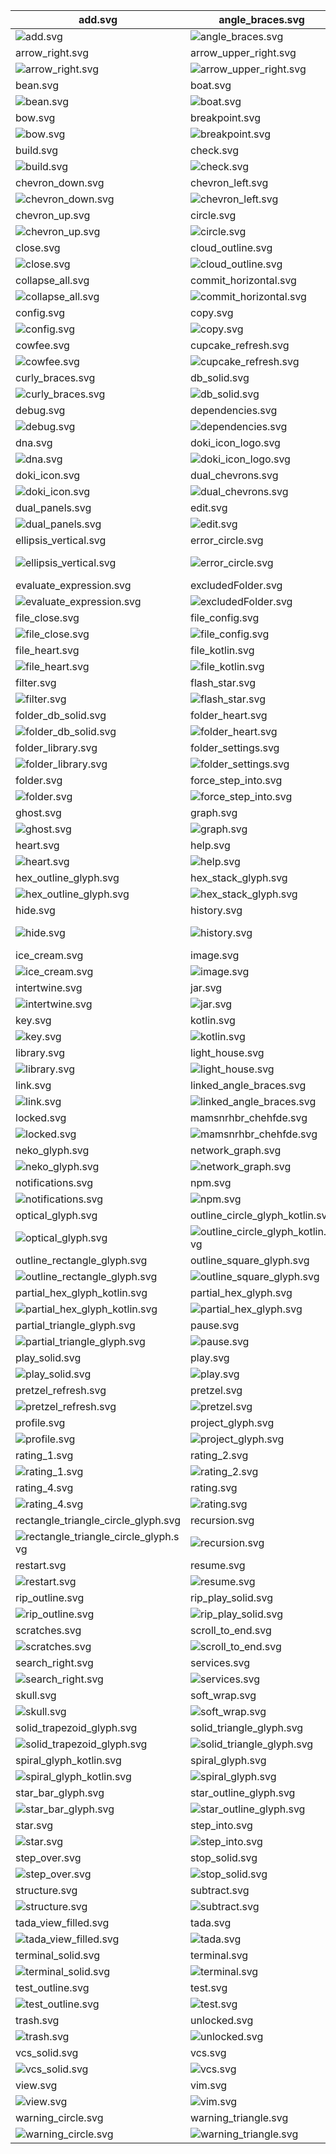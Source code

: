 | add.svg                                                                                      | angle_braces.svg                                                                    | arrow_bottom_left.svg                                                              |
| -------------------------------------------------------------------------------------------- | ----------------------------------------------------------------------------------- | ---------------------------------------------------------------------------------- |
| ![add.svg](./icons/exported/add.svg)                                                         | ![angle_braces.svg](./icons/exported/angle_braces.svg)                              | ![arrow_bottom_left.svg](./icons/exported/arrow_bottom_left.svg)                   |
| arrow_right.svg                                                                              | arrow_upper_right.svg                                                               | avatar.svg                                                                         |
| ![arrow_right.svg](./icons/exported/arrow_right.svg)                                         | ![arrow_upper_right.svg](./icons/exported/arrow_upper_right.svg)                    | ![avatar.svg](./icons/exported/avatar.svg)                                         |
| bean.svg                                                                                     | boat.svg                                                                            | bookmark.svg                                                                       |
| ![bean.svg](./icons/exported/bean.svg)                                                       | ![boat.svg](./icons/exported/boat.svg)                                              | ![bookmark.svg](./icons/exported/bookmark.svg)                                     |
| bow.svg                                                                                      | breakpoint.svg                                                                      | build_close.svg                                                                    |
| ![bow.svg](./icons/exported/bow.svg)                                                         | ![breakpoint.svg](./icons/exported/breakpoint.svg)                                  | ![build_close.svg](./icons/oneOffs/build_close.svg)                                |
| build.svg                                                                                    | check.svg                                                                           | cherry.svg                                                                         |
| ![build.svg](./icons/exported/build.svg)                                                     | ![check.svg](./icons/exported/check.svg)                                            | ![cherry.svg](./icons/exported/cherry.svg)                                         |
| chevron_down.svg                                                                             | chevron_left.svg                                                                    | chevron_right.svg                                                                  |
| ![chevron_down.svg](./icons/exported/chevron_down.svg)                                       | ![chevron_left.svg](./icons/exported/chevron_left.svg)                              | ![chevron_right.svg](./icons/exported/chevron_right.svg)                           |
| chevron_up.svg                                                                               | circle.svg                                                                          | clear_text.svg                                                                     |
| ![chevron_up.svg](./icons/exported/chevron_up.svg)                                           | ![circle.svg](./icons/exported/circle.svg)                                          | ![clear_text.svg](./icons/exported/clear_text.svg)                                 |
| close.svg                                                                                    | cloud_outline.svg                                                                   | cloud.svg                                                                          |
| ![close.svg](./icons/exported/close.svg)                                                     | ![cloud_outline.svg](./icons/exported/cloud_outline.svg)                            | ![cloud.svg](./icons/exported/cloud.svg)                                           |
| collapse_all.svg                                                                             | commit_horizontal.svg                                                               | commit_vertical.svg                                                                |
| ![collapse_all.svg](./icons/exported/collapse_all.svg)                                       | ![commit_horizontal.svg](./icons/exported/commit_horizontal.svg)                    | ![commit_vertical.svg](./icons/exported/commit_vertical.svg)                       |
| config.svg                                                                                   | copy.svg                                                                            | coverage.svg                                                                       |
| ![config.svg](./icons/exported/config.svg)                                                   | ![copy.svg](./icons/exported/copy.svg)                                              | ![coverage.svg](./icons/exported/coverage.svg)                                     |
| cowfee.svg                                                                                   | cupcake_refresh.svg                                                                 | cupcake.svg                                                                        |
| ![cowfee.svg](./icons/exported/cowfee.svg)                                                   | ![cupcake_refresh.svg](./icons/oneOffs/cupcake_refresh.svg)                         | ![cupcake.svg](./icons/exported/cupcake.svg)                                       |
| curly_braces.svg                                                                             | db_solid.svg                                                                        | db.svg                                                                             |
| ![curly_braces.svg](./icons/exported/curly_braces.svg)                                       | ![db_solid.svg](./icons/exported/db_solid.svg)                                      | ![db.svg](./icons/exported/db.svg)                                                 |
| debug.svg                                                                                    | dependencies.svg                                                                    | disabled_breakpoint.svg                                                            |
| ![debug.svg](./icons/exported/debug.svg)                                                     | ![dependencies.svg](./icons/exported/dependencies.svg)                              | ![disabled_breakpoint.svg](./icons/exported/disabled_breakpoint.svg)               |
| dna.svg                                                                                      | doki_icon_logo.svg                                                                  | doki_icon_settings.svg                                                             |
| ![dna.svg](./icons/exported/dna.svg)                                                         | ![doki_icon_logo.svg](./icons/exported/doki_icon_logo.svg)                          | ![doki_icon_settings.svg](./icons/oneOffs/doki_icon_settings.svg)                  |
| doki_icon.svg                                                                                | dual_chevrons.svg                                                                   | dual_panels_refresh.svg                                                            |
| ![doki_icon.svg](./icons/exported/doki_icon.svg)                                             | ![dual_chevrons.svg](./icons/exported/dual_chevrons.svg)                            | ![dual_panels_refresh.svg](./icons/oneOffs/dual_panels_refresh.svg)                |
| dual_panels.svg                                                                              | edit.svg                                                                            | ellipsis_horizontal.svg                                                            |
| ![dual_panels.svg](./icons/exported/dual_panels.svg)                                         | ![edit.svg](./icons/exported/edit.svg)                                              | ![ellipsis_horizontal.svg](./icons/exported/ellipsis_horizontal.svg)               |
| ellipsis_vertical.svg                                                                        | error_circle.svg                                                                    | evaluate_expression_kotlin.svg                                                     |
| ![ellipsis_vertical.svg](./icons/exported/ellipsis_vertical.svg)                             | ![error_circle.svg](./icons/exported/error_circle.svg)                              | ![evaluate_expression_kotlin.svg](./icons/oneOffs/evaluate_expression_kotlin.svg)  |
| evaluate_expression.svg                                                                      | excludedFolder.svg                                                                  | expand_all.svg                                                                     |
| ![evaluate_expression.svg](./icons/exported/evaluate_expression.svg)                         | ![excludedFolder.svg](./icons/oneOffs/excludedFolder.svg)                           | ![expand_all.svg](./icons/exported/expand_all.svg)                                 |
| file_close.svg                                                                               | file_config.svg                                                                     | file_edit.svg                                                                      |
| ![file_close.svg](./icons/oneOffs/file_close.svg)                                            | ![file_config.svg](./icons/oneOffs/file_config.svg)                                 | ![file_edit.svg](./icons/oneOffs/file_edit.svg)                                    |
| file_heart.svg                                                                               | file_kotlin.svg                                                                     | file.svg                                                                           |
| ![file_heart.svg](./icons/oneOffs/file_heart.svg)                                            | ![file_kotlin.svg](./icons/oneOffs/file_kotlin.svg)                                 | ![file.svg](./icons/exported/file.svg)                                             |
| filter.svg                                                                                   | flash_star.svg                                                                      | folder_cowfee.svg                                                                  |
| ![filter.svg](./icons/exported/filter.svg)                                                   | ![flash_star.svg](./icons/exported/flash_star.svg)                                  | ![folder_cowfee.svg](./icons/oneOffs/folder_cowfee.svg)                            |
| folder_db_solid.svg                                                                          | folder_heart.svg                                                                    | folder_hex_stack_glyph.svg                                                         |
| ![folder_db_solid.svg](./icons/oneOffs/folder_db_solid.svg)                                  | ![folder_heart.svg](./icons/oneOffs/folder_heart.svg)                               | ![folder_hex_stack_glyph.svg](./icons/oneOffs/folder_hex_stack_glyph.svg)          |
| folder_library.svg                                                                           | folder_settings.svg                                                                 | folder_test.svg                                                                    |
| ![folder_library.svg](./icons/oneOffs/folder_library.svg)                                    | ![folder_settings.svg](./icons/oneOffs/folder_settings.svg)                         | ![folder_test.svg](./icons/oneOffs/folder_test.svg)                                |
| folder.svg                                                                                   | force_step_into.svg                                                                 | game_kun.svg                                                                       |
| ![folder.svg](./icons/exported/folder.svg)                                                   | ![force_step_into.svg](./icons/exported/force_step_into.svg)                        | ![game_kun.svg](./icons/exported/game_kun.svg)                                     |
| ghost.svg                                                                                    | graph.svg                                                                           | group.svg                                                                          |
| ![ghost.svg](./icons/exported/ghost.svg)                                                     | ![graph.svg](./icons/exported/graph.svg)                                            | ![group.svg](./icons/exported/group.svg)                                           |
| heart.svg                                                                                    | help.svg                                                                            | hex_glyph_duex.svg                                                                 |
| ![heart.svg](./icons/exported/heart.svg)                                                     | ![help.svg](./icons/exported/help.svg)                                              | ![hex_glyph_duex.svg](./icons/exported/hex_glyph_duex.svg)                         |
| hex_outline_glyph.svg                                                                        | hex_stack_glyph.svg                                                                 | hidden_toolbar.svg                                                                 |
| ![hex_outline_glyph.svg](./icons/exported/hex_outline_glyph.svg)                             | ![hex_stack_glyph.svg](./icons/exported/hex_stack_glyph.svg)                        | ![hidden_toolbar.svg](./icons/exported/hidden_toolbar.svg)                         |
| hide.svg                                                                                     | history.svg                                                                         | hollow_square_circle_glyph.svg                                                     |
| ![hide.svg](./icons/exported/hide.svg)                                                       | ![history.svg](./icons/exported/history.svg)                                        | ![hollow_square_circle_glyph.svg](./icons/exported/hollow_square_circle_glyph.svg) |
| ice_cream.svg                                                                                | image.svg                                                                           | info_circle.svg                                                                    |
| ![ice_cream.svg](./icons/exported/ice_cream.svg)                                             | ![image.svg](./icons/exported/image.svg)                                            | ![info_circle.svg](./icons/exported/info_circle.svg)                               |
| intertwine.svg                                                                               | jar.svg                                                                             | jest.svg                                                                           |
| ![intertwine.svg](./icons/exported/intertwine.svg)                                           | ![jar.svg](./icons/exported/jar.svg)                                                | ![jest.svg](./icons/exported/jest.svg)                                             |
| key.svg                                                                                      | kotlin.svg                                                                          | layout.svg                                                                         |
| ![key.svg](./icons/exported/key.svg)                                                         | ![kotlin.svg](./icons/exported/kotlin.svg)                                          | ![layout.svg](./icons/exported/layout.svg)                                         |
| library.svg                                                                                  | light_house.svg                                                                     | lightning_bolt.svg                                                                 |
| ![library.svg](./icons/exported/library.svg)                                                 | ![light_house.svg](./icons/exported/light_house.svg)                                | ![lightning_bolt.svg](./icons/exported/lightning_bolt.svg)                         |
| link.svg                                                                                     | linked_angle_braces.svg                                                             | locate.svg                                                                         |
| ![link.svg](./icons/exported/link.svg)                                                       | ![linked_angle_braces.svg](./icons/exported/linked_angle_braces.svg)                | ![locate.svg](./icons/exported/locate.svg)                                         |
| locked.svg                                                                                   | mamsnrhbr_chehfde.svg                                                               | neko_glyph_kotlin.svg                                                              |
| ![locked.svg](./icons/exported/locked.svg)                                                   | ![mamsnrhbr_chehfde.svg](./icons/exported/mamsnrhbr_chehfde.svg)                    | ![neko_glyph_kotlin.svg](./icons/oneOffs/neko_glyph_kotlin.svg)                    |
| neko_glyph.svg                                                                               | network_graph.svg                                                                   | notifications_heart.svg                                                            |
| ![neko_glyph.svg](./icons/exported/neko_glyph.svg)                                           | ![network_graph.svg](./icons/exported/network_graph.svg)                            | ![notifications_heart.svg](./icons/oneOffs/notifications_heart.svg)                |
| notifications.svg                                                                            | npm.svg                                                                             | open.svg                                                                           |
| ![notifications.svg](./icons/exported/notifications.svg)                                     | ![npm.svg](./icons/exported/npm.svg)                                                | ![open.svg](./icons/exported/open.svg)                                             |
| optical_glyph.svg                                                                            | outline_circle_glyph_kotlin.svg                                                     | outline_circle_glyph.svg                                                           |
| ![optical_glyph.svg](./icons/exported/optical_glyph.svg)                                     | ![outline_circle_glyph_kotlin.svg](./icons/oneOffs/outline_circle_glyph_kotlin.svg) | ![outline_circle_glyph.svg](./icons/exported/outline_circle_glyph.svg)             |
| outline_rectangle_glyph.svg                                                                  | outline_square_glyph.svg                                                            | package.svg                                                                        |
| ![outline_rectangle_glyph.svg](./icons/exported/outline_rectangle_glyph.svg)                 | ![outline_square_glyph.svg](./icons/exported/outline_square_glyph.svg)              | ![package.svg](./icons/oneOffs/package.svg)                                        |
| partial_hex_glyph_kotlin.svg                                                                 | partial_hex_glyph.svg                                                               | partial_ring_glyph.svg                                                             |
| ![partial_hex_glyph_kotlin.svg](./icons/oneOffs/partial_hex_glyph_kotlin.svg)                | ![partial_hex_glyph.svg](./icons/exported/partial_hex_glyph.svg)                    | ![partial_ring_glyph.svg](./icons/exported/partial_ring_glyph.svg)                 |
| partial_triangle_glyph.svg                                                                   | pause.svg                                                                           | pin.svg                                                                            |
| ![partial_triangle_glyph.svg](./icons/exported/partial_triangle_glyph.svg)                   | ![pause.svg](./icons/exported/pause.svg)                                            | ![pin.svg](./icons/exported/pin.svg)                                               |
| play_solid.svg                                                                               | play.svg                                                                            | plugin.svg                                                                         |
| ![play_solid.svg](./icons/exported/play_solid.svg)                                           | ![play.svg](./icons/exported/play.svg)                                              | ![plugin.svg](./icons/exported/plugin.svg)                                         |
| pretzel_refresh.svg                                                                          | pretzel.svg                                                                         | printer.svg                                                                        |
| ![pretzel_refresh.svg](./icons/oneOffs/pretzel_refresh.svg)                                  | ![pretzel.svg](./icons/exported/pretzel.svg)                                        | ![printer.svg](./icons/exported/printer.svg)                                       |
| profile.svg                                                                                  | project_glyph.svg                                                                   | pull_request.svg                                                                   |
| ![profile.svg](./icons/exported/profile.svg)                                                 | ![project_glyph.svg](./icons/exported/project_glyph.svg)                            | ![pull_request.svg](./icons/exported/pull_request.svg)                             |
| rating_1.svg                                                                                 | rating_2.svg                                                                        | rating_3.svg                                                                       |
| ![rating_1.svg](./icons/exported/rating_1.svg)                                               | ![rating_2.svg](./icons/exported/rating_2.svg)                                      | ![rating_3.svg](./icons/exported/rating_3.svg)                                     |
| rating_4.svg                                                                                 | rating.svg                                                                          | re_run.svg                                                                         |
| ![rating_4.svg](./icons/exported/rating_4.svg)                                               | ![rating.svg](./icons/exported/rating.svg)                                          | ![re_run.svg](./icons/exported/re_run.svg)                                         |
| rectangle_triangle_circle_glyph.svg                                                          | recursion.svg                                                                       | refresh.svg                                                                        |
| ![rectangle_triangle_circle_glyph.svg](./icons/exported/rectangle_triangle_circle_glyph.svg) | ![recursion.svg](./icons/exported/recursion.svg)                                    | ![refresh.svg](./icons/exported/refresh.svg)                                       |
| restart.svg                                                                                  | resume.svg                                                                          | revert.svg                                                                         |
| ![restart.svg](./icons/exported/restart.svg)                                                 | ![resume.svg](./icons/exported/resume.svg)                                          | ![revert.svg](./icons/exported/revert.svg)                                         |
| rip_outline.svg                                                                              | rip_play_solid.svg                                                                  | rip.svg                                                                            |
| ![rip_outline.svg](./icons/exported/rip_outline.svg)                                         | ![rip_play_solid.svg](./icons/oneOffs/rip_play_solid.svg)                           | ![rip.svg](./icons/exported/rip.svg)                                               |
| scratches.svg                                                                                | scroll_to_end.svg                                                                   | search_left.svg                                                                    |
| ![scratches.svg](./icons/exported/scratches.svg)                                             | ![scroll_to_end.svg](./icons/exported/scroll_to_end.svg)                            | ![search_left.svg](./icons/exported/search_left.svg)                               |
| search_right.svg                                                                             | services.svg                                                                        | settings.svg                                                                       |
| ![search_right.svg](./icons/exported/search_right.svg)                                       | ![services.svg](./icons/exported/services.svg)                                      | ![settings.svg](./icons/exported/settings.svg)                                     |
| skull.svg                                                                                    | soft_wrap.svg                                                                       | solid_doki_glyph.svg                                                               |
| ![skull.svg](./icons/exported/skull.svg)                                                     | ![soft_wrap.svg](./icons/exported/soft_wrap.svg)                                    | ![solid_doki_glyph.svg](./icons/exported/solid_doki_glyph.svg)                     |
| solid_trapezoid_glyph.svg                                                                    | solid_triangle_glyph.svg                                                            | space_glyph.svg                                                                    |
| ![solid_trapezoid_glyph.svg](./icons/exported/solid_trapezoid_glyph.svg)                     | ![solid_triangle_glyph.svg](./icons/exported/solid_triangle_glyph.svg)              | ![space_glyph.svg](./icons/exported/space_glyph.svg)                               |
| spiral_glyph_kotlin.svg                                                                      | spiral_glyph.svg                                                                    | square_braces.svg                                                                  |
| ![spiral_glyph_kotlin.svg](./icons/oneOffs/spiral_glyph_kotlin.svg)                          | ![spiral_glyph.svg](./icons/exported/spiral_glyph.svg)                              | ![square_braces.svg](./icons/exported/square_braces.svg)                           |
| star_bar_glyph.svg                                                                           | star_outline_glyph.svg                                                              | star_pentagon_glyph.svg                                                            |
| ![star_bar_glyph.svg](./icons/exported/star_bar_glyph.svg)                                   | ![star_outline_glyph.svg](./icons/exported/star_outline_glyph.svg)                  | ![star_pentagon_glyph.svg](./icons/exported/star_pentagon_glyph.svg)               |
| star.svg                                                                                     | step_into.svg                                                                       | step_out.svg                                                                       |
| ![star.svg](./icons/exported/star.svg)                                                       | ![step_into.svg](./icons/exported/step_into.svg)                                    | ![step_out.svg](./icons/exported/step_out.svg)                                     |
| step_over.svg                                                                                | stop_solid.svg                                                                      | stop.svg                                                                           |
| ![step_over.svg](./icons/exported/step_over.svg)                                             | ![stop_solid.svg](./icons/exported/stop_solid.svg)                                  | ![stop.svg](./icons/exported/stop.svg)                                             |
| structure.svg                                                                                | subtract.svg                                                                        | tab.svg                                                                            |
| ![structure.svg](./icons/exported/structure.svg)                                             | ![subtract.svg](./icons/exported/subtract.svg)                                      | ![tab.svg](./icons/exported/tab.svg)                                               |
| tada_view_filled.svg                                                                         | tada.svg                                                                            | tag.svg                                                                            |
| ![tada_view_filled.svg](./icons/oneOffs/tada_view_filled.svg)                                | ![tada.svg](./icons/exported/tada.svg)                                              | ![tag.svg](./icons/exported/tag.svg)                                               |
| terminal_solid.svg                                                                           | terminal.svg                                                                        | test_outline_view_filled.svg                                                       |
| ![terminal_solid.svg](./icons/exported/terminal_solid.svg)                                   | ![terminal.svg](./icons/exported/terminal.svg)                                      | ![test_outline_view_filled.svg](./icons/oneOffs/test_outline_view_filled.svg)      |
| test_outline.svg                                                                             | test.svg                                                                            | todo.svg                                                                           |
| ![test_outline.svg](./icons/exported/test_outline.svg)                                       | ![test.svg](./icons/exported/test.svg)                                              | ![todo.svg](./icons/exported/todo.svg)                                             |
| trash.svg                                                                                    | unlocked.svg                                                                        | update.svg                                                                         |
| ![trash.svg](./icons/exported/trash.svg)                                                     | ![unlocked.svg](./icons/exported/unlocked.svg)                                      | ![update.svg](./icons/exported/update.svg)                                         |
| vcs_solid.svg                                                                                | vcs.svg                                                                             | view_filled.svg                                                                    |
| ![vcs_solid.svg](./icons/exported/vcs_solid.svg)                                             | ![vcs.svg](./icons/exported/vcs.svg)                                                | ![view_filled.svg](./icons/exported/view_filled.svg)                               |
| view.svg                                                                                     | vim.svg                                                                             | warning_circle_filled.svg                                                          |
| ![view.svg](./icons/exported/view.svg)                                                       | ![vim.svg](./icons/oneOffs/vim.svg)                                                 | ![warning_circle_filled.svg](./icons/exported/warning_circle_filled.svg)           |
| warning_circle.svg                                                                           | warning_triangle.svg                                                                | watch.svg                                                                          |
| ![warning_circle.svg](./icons/exported/warning_circle.svg)                                   | ![warning_triangle.svg](./icons/exported/warning_triangle.svg)                      | ![watch.svg](./icons/exported/watch.svg)                                           |